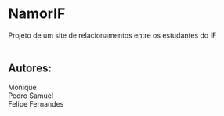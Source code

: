 # NamorIF
Projeto de um site de relacionamentos entre os estudantes do IF<br>
<br>
## Autores:<br>
Monique<br>
Pedro Samuel<br>
Felipe Fernandes
